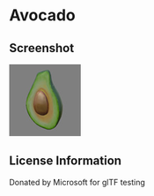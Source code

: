# Avocado
## Screenshot

![screenshot](screenshot/screenshot.jpg)

## License Information

Donated by Microsoft for glTF testing
